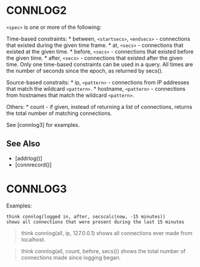 # CONNLOG2
  `<spec>` is one or more of the following:

  Time-based constraints:
    * between, `<startsecs>`, `<endsecs>` - connections that existed during the given time frame.
    * at, `<secs>` - connections that existed at the given time.
    * before, `<secs>` - connections that existed before the given time.
    * after, `<secs>` - connections that existed after the given time.
  Only one time-based constraints can be used in a query. All times are the number of seconds since the epoch, as returned by secs().

  Source-based constraits:
    * ip, `<pattern>` - connections from IP addresses that match the wildcard `<pattern>`.
    * hostname, `<pattern>` - connections from hostnames that match the wildcard `<pattern>`.

  Others:
    * count - if given, instead of returning a list of connections, returns the total number of matching connections.

  See [connlog3] for examples.

## See Also
- [addrlog()]
- [connrecord()]
# CONNLOG3
  Examples:
```
think connlog(logged in, after, secscalc(now, -15 minutes))
shows all connections that were present during the last 15 minutes
```

   > think connlog(all, ip, 127.0.0.1)
   shows all connections ever made from localhost.

   > think connlog(all, count, before, secs())
   shows the total number of connections made since logging began.


